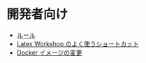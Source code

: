 # 開発者向け

- [ルール](./conventions.md)
- [Latex Workshop のよく使うショートカット](./latex-workshop-shortcuts.md)
- [Docker イメージの変更](./change-docker-image.md)
